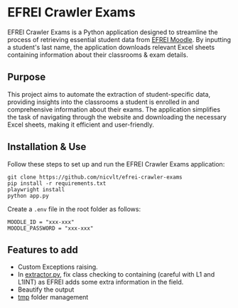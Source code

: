 # EFREI Crawler Exams

EFREI Crawler Exams is a Python application designed to streamline the process of retrieving essential student data from [EFREI Moodle](https://moodle.myefrei.fr/login/index.php). By inputting a student's last name, the application downloads relevant Excel sheets containing information about their classrooms & exam details.

## Purpose

This project aims to automate the extraction of student-specific data, providing insights into the classrooms a student is enrolled in and comprehensive information about their exams. The application simplifies the task of navigating through the website and downloading the necessary Excel sheets, making it efficient and user-friendly.

## Installation & Use

Follow these steps to set up and run the EFREI Crawler Exams application:
```
git clone https://github.com/nicvlt/efrei-crawler-exams
pip install -r requirements.txt
playwright install
python app.py
```

Create a `.env` file in the root folder as follows:
```
MOODLE_ID = "xxx-xxx"
MOODLE_PASSWORD = "xxx-xxx"
```

## Features to add

- Custom Exceptions raising.
- In [extractor.py](src/extractor/extractor.py), fix class checking to containing (careful with L1 and L1INT) as EFREI adds some extra information in the field.
- Beautify the output
- [tmp](tmp) folder management